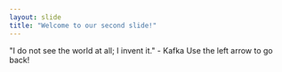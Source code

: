 ```yaml
---
layout: slide
title: "Welcome to our second slide!"
---
```

"I do not see the world at all; I invent it." - Kafka
Use the left arrow to go back!